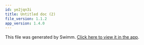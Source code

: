 ```yaml
---
id: ye2jqn3i
title: Untitled doc (2)
file_version: 1.1.2
app_version: 1.4.0
---
```


This file was generated by Swimm. [Click here to view it in the app](/repos/Z2l0aHViJTNBJTNBUHJvamVjdFRpbWUlM0ElM0FPb3J0U3R1ZGlvcw==/docs/ye2jqn3i).
